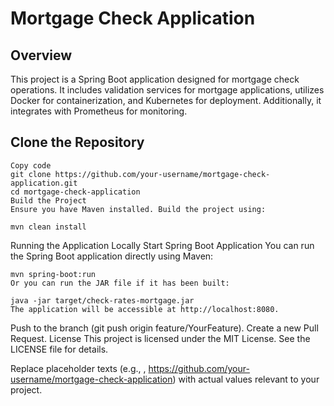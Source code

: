 # Mortgage Check Application


## Overview
This project is a Spring Boot application designed for mortgage check operations. It includes validation services for mortgage applications, utilizes Docker for containerization, and Kubernetes for deployment. Additionally, it integrates with Prometheus for monitoring.


## Clone the Repository
```
Copy code
git clone https://github.com/your-username/mortgage-check-application.git
cd mortgage-check-application
Build the Project
Ensure you have Maven installed. Build the project using:

mvn clean install
```

Running the Application Locally
Start Spring Boot Application
You can run the Spring Boot application directly using Maven:

```
mvn spring-boot:run
Or you can run the JAR file if it has been built:

java -jar target/check-rates-mortgage.jar
The application will be accessible at http://localhost:8080.
```

Push to the branch (git push origin feature/YourFeature).
Create a new Pull Request.
License
This project is licensed under the MIT License. See the LICENSE file for details.

Replace placeholder texts (e.g., <your-dockerhub-username>, https://github.com/your-username/mortgage-check-application) with actual values relevant to your project.
